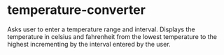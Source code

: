 # temperature-converter
Asks user to enter a temperature range and interval. Displays the temperature in celsius and fahrenheit from the lowest temperature to the highest incrementing by the interval entered by the user.
